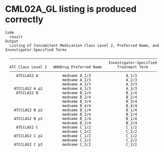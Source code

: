 # CML02A_GL listing is produced correctly

    Code
      result
    Output
      Listing of Concomitant Medication Class Level 2, Preferred Name, and Investigator-Specified Terms
      
      ———————————————————————————————————————————————————————————————————
                                                   Investigator-Specified
      ATC Class Level 2   WHODrug Preferred Name       Treatment Term    
      ———————————————————————————————————————————————————————————————————
         ATCCLAS2 A           medname A_1/3                A_1/3         
                              medname A_2/3                A_2/3         
                              medname A_3/3                A_3/3         
        ATCCLAS2 A p2         medname A_3/3                A_3/3         
         ATCCLAS2 B           medname B_1/4                B_1/4         
                              medname B_2/4                B_2/4         
                              medname B_3/4                B_3/4         
                              medname B_4/4                B_4/4         
        ATCCLAS2 B p2         medname B_1/4                B_1/4         
                              medname B_2/4                B_2/4         
        ATCCLAS2 B p3         medname B_1/4                B_1/4         
                              medname B_2/4                B_2/4         
         ATCCLAS2 C           medname C_1/2                C_1/2         
                              medname C_2/2                C_2/2         
        ATCCLAS2 C p2         medname C_1/2                C_1/2         
                              medname C_2/2                C_2/2         
        ATCCLAS2 C p3         medname C_2/2                C_2/2         

